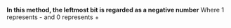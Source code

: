 **In this method, the leftmost bit is regarded as a negative number**
Where 1 represents - and 0 represents +